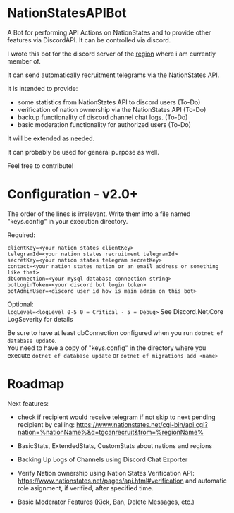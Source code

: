 # NationStatesAPIBot
A Bot for performing API Actions on NationStates and to provide other features via DiscordAPI. It can be controlled via discord.

I wrote this bot for the discord server of the [region](https://www.nationstates.net/region=the_free_nations_region "The Free Nations Region") where i am currently member of. 

It can send automatically recruitment telegrams via the NationStates API.

It is intended to provide:
  - some statistics from NationStates API to discord users (To-Do)
  - verification of nation ownership via the NationStates API (To-Do)
  - backup functionality of discord channel chat logs. (To-Do)
  - basic moderation functionality for authorized users (To-Do)
  
It will be extended as needed.

It can probably be used for general purpose as well.

Feel free to contribute!

# Configuration - v2.0+

The order of the lines is irrelevant. Write them into a file named "keys.config" in your execution directory.  

Required:

`clientKey=<your nation states clientKey>`  
`telegramId=<your nation states recruitment telegramId>`  
`secretKey=<your nation states telegram secretKey>`  
`contact=<your nation states nation or an email address or something like that>`  
`dbConnection=<your mysql database connection string>`  
`botLoginToken=<your discord bot login token>`  
`botAdminUser=<discord user id how is main admin on this bot>`  
  
Optional:  
`logLevel=<logLevel 0-5 0 = Critical - 5 = Debug>`
See Discord.Net.Core LogSeverity for details

Be sure to have at least dbConnection configured when you run `dotnet ef database update`.  
You need to have a copy of "keys.config" in the directory where you execute `dotnet ef database update` or `dotnet ef migrations add <name>`

# Roadmap

Next features:
- check if recipient would receive telegram if not skip to next pending recipient by calling:
https://www.nationstates.net/cgi-bin/api.cgi?nation=%nationName%&q=tgcanrecruit&from=%regionName%

- BasicStats, ExtendedStats, CustomStats about nations and regions

- Backing Up Logs of Channels using Discord Chat Exporter

- Verify Nation ownership using Nation States Verification API: https://www.nationstates.net/pages/api.html#verification and automatic role asignment, if verified, after specified time.

- Basic Moderator Features (Kick, Ban, Delete Messages, etc.)
